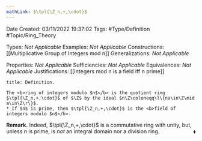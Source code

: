 ```yaml
---
mathLink: $\tpl{\Z_n,+,\cdot}$
---
```


<div class="topSpace"></div>

Date Created: 03/11/2022 19:37:02
Tags: #Type/Definition #Topic/Ring_Theory

Types: <i>Not Applicable</i>
Examples: <i>Not Applicable</i>
Constructions: [[Multiplicative Group of Integers mod n]]
Generalizations: <i>Not Applicable</i>

Properties: <i>Not Applicable</i>
Sufficiencies: <i>Not Applicable</i>
Equivalences: <i>Not Applicable</i>
Justifications: [[Integers mod n is a field iff n prime]]

``` ad-Definition
title: Definition.

The <b>ring of integers modulo $n$</b> is the quotient ring $\tpl{\Z_n,+,\cdot}$ of $\Z$ by the ideal $n\Z\coloneqq\l\{na\in\Z\mid a\in\Z\r\}$.
* If $n$ is prime, then $\tpl{\Z_n,+,\cdot}$ is the <b>field of integers modulo $n$</b>.

```

<b>Remark.</b> Indeed, $\tpl{\Z_n,+,\cdot}$ is a commutative ring with unity, but, unless $n$ is prime, is <i>not</i> an integral domain nor a division ring.<span style="float:right;">$\blacklozenge$</span>
